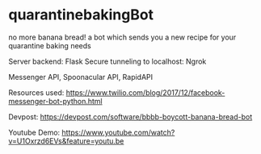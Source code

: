 # quarantinebakingBot
no more banana bread! a bot which sends you a new recipe for your quarantine baking needs

Server backend: Flask
Secure tunneling to localhost: Ngrok

Messenger API, Spoonacular API, RapidAPI

Resources used: 
https://www.twilio.com/blog/2017/12/facebook-messenger-bot-python.html

Devpost:
https://devpost.com/software/bbbb-boycott-banana-bread-bot

Youtube Demo:
https://www.youtube.com/watch?v=U1Oxrzd6EVs&feature=youtu.be

